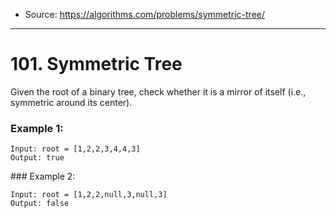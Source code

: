 - Source: https://algorithms.com/problems/symmetric-tree/

---
# 101. Symmetric Tree

Given the root of a binary tree, check whether it is a mirror of itself (i.e., symmetric around its center).

 

### Example 1:

```
Input: root = [1,2,2,3,4,4,3]
Output: true
```


### Example 2:

```
Input: root = [1,2,2,null,3,null,3]
Output: false
```
